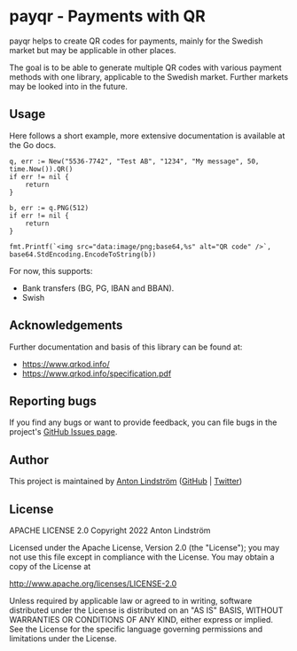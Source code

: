 payqr - Payments with QR
================

payqr helps to create QR codes for payments, mainly for the Swedish market but
may be applicable in other places.

The goal is to be able to generate multiple QR codes with various payment
methods with one library, applicable to the Swedish market. Further markets
may be looked into in the future.

Usage
-------------

Here follows a short example, more extensive documentation is available at the
Go docs.

	q, err := New("5536-7742", "Test AB", "1234", "My message", 50, time.Now()).QR()
	if err != nil {
		return
	}

	b, err := q.PNG(512)
	if err != nil {
		return
	}

	fmt.Printf(`<img src="data:image/png;base64,%s" alt="QR code" />`, base64.StdEncoding.EncodeToString(b))

For now, this supports:

* Bank transfers (BG, PG, IBAN and BBAN).
* Swish

Acknowledgements
-------------

Further documentation and basis of this library can be found at:
* https://www.qrkod.info/
* https://www.qrkod.info/specification.pdf

Reporting bugs
--------------

If you find any bugs or want to provide feedback, you can file bugs in the project's [GitHub Issues page](https://github.com/antonlindstrom/payqr).

Author
------

This project is maintained by [Anton Lindström](https://www.antonlindstrom.com) ([GitHub](https://github.com/antonlindstrom) | [Twitter](https://twitter.com/mycap))

License
-------

APACHE LICENSE 2.0
Copyright 2022 Anton Lindström

Licensed under the Apache License, Version 2.0 (the "License");
you may not use this file except in compliance with the License.
You may obtain a copy of the License at

http://www.apache.org/licenses/LICENSE-2.0

Unless required by applicable law or agreed to in writing, software
distributed under the License is distributed on an "AS IS" BASIS,
WITHOUT WARRANTIES OR CONDITIONS OF ANY KIND, either express or implied.
See the License for the specific language governing permissions and
limitations under the License.
